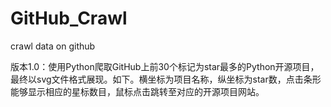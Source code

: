 # GitHub_Crawl
crawl data on github

版本1.0：使用Python爬取GitHub上前30个标记为star最多的Python开源项目，最终以svg文件格式展现。如下。横坐标为项目名称，纵坐标为star数，点击条形能够显示相应的星标数目，鼠标点击跳转至对应的开源项目网站。
